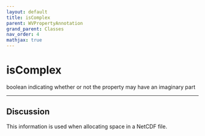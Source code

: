 ```yaml
---
layout: default
title: isComplex
parent: WVPropertyAnnotation
grand_parent: Classes
nav_order: 4
mathjax: true
---
```


#  isComplex

boolean indicating whether or not the property may have an imaginary part


---

## Discussion

  This information is used when allocating space in a NetCDF file.
  
